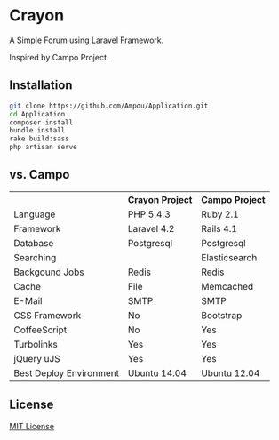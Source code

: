 # Crayon

A Simple Forum using Laravel Framework.

Inspired by Campo Project.

## Installation

```zsh
git clone https://github.com/Ampou/Application.git
cd Application
composer install
bundle install
rake build:sass
php artisan serve
```

## vs. Campo

<table>
    <tr>
        <th></th>
        <th>Crayon Project</th>
        <th>Campo Project</th>
    </tr>
    <tr>
        <td>Language</td>
        <td>PHP 5.4.3</td>
        <td>Ruby 2.1</td>
    </tr>
    <tr>
        <td>Framework</td>
        <td>Laravel 4.2</td>
        <td>Rails 4.1</td>
    </tr>
    <tr>
        <td>Database</td>
        <td>Postgresql</td>
        <td>Postgresql</td>
    </tr>
    <tr>
        <td>Searching</td>
        <td></td>
        <td>Elasticsearch</td>
    </tr>
    <tr>
        <td>Backgound Jobs</td>
        <td>Redis</td>
        <td>Redis</td>
    </tr>
    <tr>
        <td>Cache</td>
        <td>File</td>
        <td>Memcached</td>
    </tr>
    <tr>
        <td>E-Mail</td>
        <td>SMTP</td>
        <td>SMTP</td>
    </tr>
    <tr>
        <td>CSS Framework</td>
        <td>No</td>
        <td>Bootstrap</td>
    </tr>
    <tr>
        <td>CoffeeScript</td>
        <td>No</td>
        <td>Yes</td>
    </tr>
    <tr>
        <td>Turbolinks</td>
        <td>Yes</td>
        <td>Yes</td>
    </tr>
    <tr>
        <td>jQuery uJS</td>
        <td>Yes</td>
        <td>Yes</td>
    </tr>
    <tr>
        <td>Best Deploy Environment</td>
        <td>Ubuntu 14.04</td>
        <td>Ubuntu 12.04</td>
    </tr>
</table>

## License

[MIT License](http://opensource.org/licenses/MIT)
